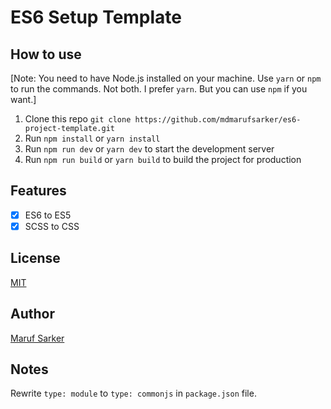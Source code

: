 # ES6 Setup Template

## How to use

[Note:  You need to have Node.js installed on your machine. Use `yarn` or `npm` to run the commands. Not both. I prefer `yarn`. But you can use `npm` if you want.]

1. Clone this repo `git clone https://github.com/mdmarufsarker/es6-project-template.git`
2. Run `npm install` or `yarn install`
3. Run `npm run dev` or `yarn dev` to start the development server
4. Run `npm run build` or `yarn build` to build the project for production

## Features

- [x] ES6 to ES5
- [x] SCSS to CSS

## License

[MIT](https://github.com/mdmarufsarker/es6-project-template/blob/main/LICENSE)

## Author

[Maruf Sarker](https://www.youtube.com/@maruf_sarker)

## Notes

Rewrite `type: module` to `type: commonjs` in `package.json` file.
